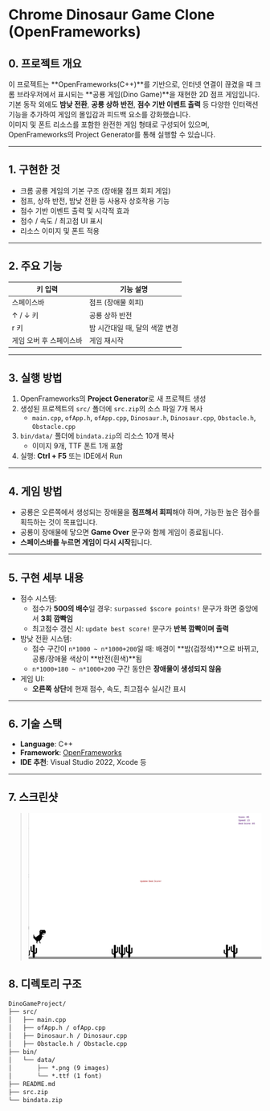 # Chrome Dinosaur Game Clone (OpenFrameworks)

## 0. 프로젝트 개요

이 프로젝트는 **OpenFrameworks(C++)**를 기반으로, 인터넷 연결이 끊겼을 때 크롬 브라우저에서 표시되는 **공룡 게임(Dino Game)**을 재현한 2D 점프 게임입니다.  
기본 동작 외에도 **밤낮 전환**, **공룡 상하 반전**, **점수 기반 이벤트 출력** 등 다양한 인터랙션 기능을 추가하여 게임의 몰입감과 피드백 요소를 강화했습니다.  
이미지 및 폰트 리소스를 포함한 완전한 게임 형태로 구성되어 있으며, OpenFrameworks의 Project Generator를 통해 실행할 수 있습니다.

---

## 1. 구현한 것

- 크롬 공룡 게임의 기본 구조 (장애물 점프 회피 게임)
- 점프, 상하 반전, 밤낮 전환 등 사용자 상호작용 기능
- 점수 기반 이벤트 출력 및 시각적 효과
- 점수 / 속도 / 최고점 UI 표시
- 리소스 이미지 및 폰트 적용

---

## 2. 주요 기능

| 키 입력 | 기능 설명                            |
|---------|-------------------------------------|
| 스페이스바 | 점프 (장애물 회피)                  |
| ↑ / ↓ 키 | 공룡 상하 반전                      |
| r 키     | 밤 시간대일 때, 달의 색깔 변경      |
| 게임 오버 후 스페이스바 | 게임 재시작                |

---

## 3. 실행 방법

1. OpenFrameworks의 **Project Generator**로 새 프로젝트 생성
2. 생성된 프로젝트의 `src/` 폴더에 `src.zip`의 소스 파일 7개 복사  
   - `main.cpp`, `ofApp.h`, `ofApp.cpp`, `Dinosaur.h`, `Dinosaur.cpp`, `Obstacle.h`, `Obstacle.cpp`
3. `bin/data/` 폴더에 `bindata.zip`의 리소스 10개 복사  
   - 이미지 9개, TTF 폰트 1개 포함
4. 실행: **Ctrl + F5** 또는 IDE에서 Run

---

## 4. 게임 방법

- 공룡은 오른쪽에서 생성되는 장애물을 **점프해서 회피**해야 하며, 가능한 높은 점수를 획득하는 것이 목표입니다.
- 공룡이 장애물에 닿으면 **Game Over** 문구와 함께 게임이 종료됩니다.
- **스페이스바를 누르면 게임이 다시 시작**됩니다.

---

## 5. 구현 세부 내용

- 점수 시스템:
  - 점수가 **500의 배수**일 경우: `surpassed $score points!` 문구가 화면 중앙에서 **3회 깜빡임**
  - 최고점수 갱신 시: `update best score!` 문구가 **반복 깜빡이며 출력**
- 밤낮 전환 시스템:
  - 점수 구간이 `n*1000 ~ n*1000+200`일 때: 배경이 **밤(검정색)**으로 바뀌고, 공룡/장애물 색상이 **반전(흰색)**됨
  - `n*1000+180 ~ n*1000+200` 구간 동안은 **장애물이 생성되지 않음**
- 게임 UI:
  - **오른쪽 상단**에 현재 점수, 속도, 최고점수 실시간 표시

---

## 6. 기술 스택

- **Language**: C++
- **Framework**: [OpenFrameworks](https://openframeworks.cc/)
- **IDE 추천**: Visual Studio 2022, Xcode 등

---

## 7. 스크린샷

> ![게임화면](/sample1.png)


## 8. 디렉토리 구조

```
DinoGameProject/
├── src/
│   ├── main.cpp
│   ├── ofApp.h / ofApp.cpp
│   ├── Dinosaur.h / Dinosaur.cpp
│   ├── Obstacle.h / Obstacle.cpp
├── bin/
│   └── data/
│       ├── *.png (9 images)
│       └── *.ttf (1 font)
├── README.md
├── src.zip
└── bindata.zip
```


